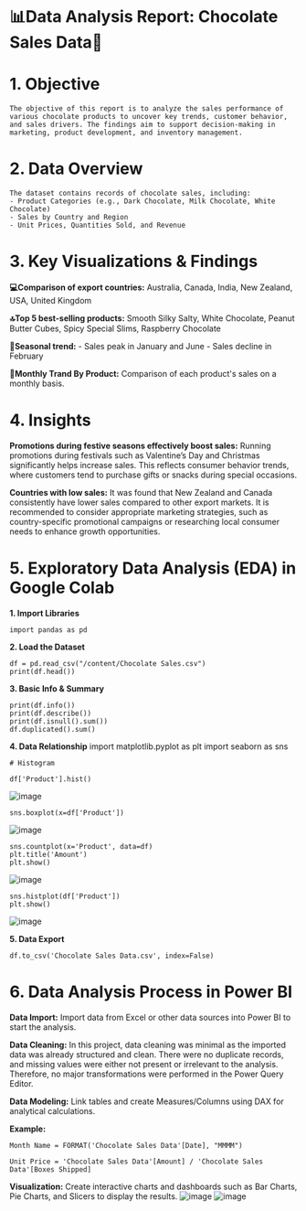 # 📊Data Analysis Report: Chocolate Sales Data🍫
# 1. Objective
    The objective of this report is to analyze the sales performance of various chocolate products to uncover key trends, customer behavior, and sales drivers. The findings aim to support decision-making in marketing, product development, and inventory management.

# 2. Data Overview
    The dataset contains records of chocolate sales, including:
    - Product Categories (e.g., Dark Chocolate, Milk Chocolate, White Chocolate)
    - Sales by Country and Region
    - Unit Prices, Quantities Sold, and Revenue
    
# 3. Key Visualizations & Findings
**💻Comparison of export countries:** 
    Australia, Canada, India, New Zealand, USA, United Kingdom

**🔝Top 5 best-selling products:** 
    Smooth Silky Salty, White Chocolate, Peanut Butter Cubes, Spicy Special Slims, Raspberry Chocolate

**📢Seasonal trend:**
        - Sales peak in January and June
        - Sales decline in February

**📆Monthly Trand By Product:**
    Comparison of each product's sales on a monthly basis.

# 4. Insights
**Promotions during festive seasons effectively boost sales:**
    Running promotions during festivals such as Valentine’s Day and Christmas significantly helps increase sales. This reflects consumer behavior trends, where customers tend to purchase gifts or snacks during special occasions.

**Countries with low sales:**
    It was found that New Zealand and Canada consistently have lower sales compared to other export markets. It is recommended to consider appropriate marketing strategies, such as country-specific promotional campaigns or researching local consumer needs to enhance growth opportunities.



# 5. Exploratory Data Analysis (EDA) in Google Colab
**1. Import Libraries**
    
    import pandas as pd
    
**2. Load the Dataset**
    
    df = pd.read_csv("/content/Chocolate Sales.csv")
    print(df.head())
    
**3. Basic Info & Summary**

    print(df.info())
    print(df.describe())
    print(df.isnull().sum())
    df.duplicated().sum()
    
**4. Data Relationship**
    import matplotlib.pyplot as plt
    import seaborn as sns

    # Histogram
    
    df['Product'].hist()
    
![image](https://github.com/user-attachments/assets/24e64cae-3887-4600-8b2d-390dabb27ca6)

    sns.boxplot(x=df['Product'])
    
![image](https://github.com/user-attachments/assets/27eb2cd5-9397-4d7e-b1d8-ae9af1d973ed)

    sns.countplot(x='Product', data=df)
    plt.title('Amount')
    plt.show()
    
![image](https://github.com/user-attachments/assets/9263a21e-f1bc-4cea-b316-f8d4739c3c83)

    sns.histplot(df['Product'])
    plt.show()

![image](https://github.com/user-attachments/assets/72cbdd48-210a-47a8-bbab-2d0873897943)

**5. Data Export**

    df.to_csv('Chocolate Sales Data.csv', index=False)

# 6. Data Analysis Process in Power BI

**Data Import:**
      Import data from Excel or other data sources into Power BI to start the analysis.
      
**Data Cleaning:**
    In this project, data cleaning was minimal as the imported data was already structured and clean. There were no duplicate records, and missing values were either not present or irrelevant to the analysis. Therefore, no major transformations were performed in the Power Query Editor.
      
**Data Modeling:**
      Link tables and create Measures/Columns using DAX for analytical calculations.

**Example:** 

    Month Name = FORMAT('Chocolate Sales Data'[Date], "MMMM")

    Unit Price = 'Chocolate Sales Data'[Amount] / 'Chocolate Sales Data'[Boxes Shipped]
    
**Visualization:**
    Create interactive charts and dashboards such as Bar Charts, Pie Charts, and Slicers to display the results.
![image](https://github.com/user-attachments/assets/f7804de8-25df-4953-943e-484018503eef)
![image](https://github.com/user-attachments/assets/ef564608-7054-4300-b6ad-c3cc2fb9328d)







